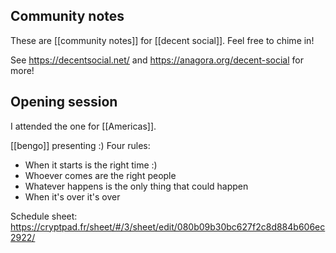 ## Community notes

These are [[community notes]] for [[decent social]]. Feel free to chime in!

See https://decentsocial.net/ and https://anagora.org/decent-social for more!

## Opening session

I attended the one for [[Americas]].

[[bengo]] presenting :) Four rules:

- When it starts is the right time :)
- Whoever comes are the right people
- Whatever happens is the only thing that could happen
- When it's over it's over

Schedule sheet: https://cryptpad.fr/sheet/#/3/sheet/edit/080b09b30bc627f2c8d884b606ec2922/